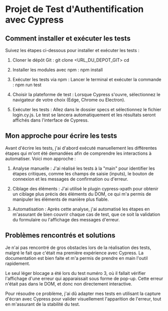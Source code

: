 # Projet de Test d'Authentification avec Cypress

## Comment installer et exécuter les tests

Suivez les étapes ci-dessous pour installer et exécuter les tests :

1. Cloner le dépôt Git :
  git clone <URL_DU_DEPOT_GIT>
  cd <login-test>

2. Installer les modules avec npm :
  npm install

3. Exécuter les tests via npm :
  Lancer le terminal et exécuter la commande :
    npm run test
    
4. Choisir la plateforme de test :
  Lorsque Cypress s'ouvre, sélectionnez le navigateur de votre choix (Edge, Chrome ou Electron).

5. Exécuter les tests :
  Allez dans le dossier specs et sélectionnez le fichier login.cy.js.
  Le test se lancera automatiquement et les résultats seront affichés dans l'interface de Cypress.

## Mon approche pour écrire les tests

Avant d'écrire les tests, j'ai d'abord exécuté manuellement les différentes étapes qui m'ont été demandées afin de comprendre les interactions à automatiser. Voici mon approche :

1. Analyse manuelle : J'ai réalisé les tests à la "main" pour identifier les étapes critiques, comme les champs de saisie (inputs), le bouton de connexion et les messages de confirmation ou d'erreur.

2. Ciblage des éléments : J'ai utilisé le plugin cypress-xpath pour obtenir un ciblage plus précis des éléments du DOM, ce qui m'a permis de manipuler les éléments de manière plus fiable.

3. Automatisation : Après cette analyse, j'ai automatisé les étapes en m'assurant de bien couvrir chaque cas de test, que ce soit la validation du formulaire ou l'affichage des messages d'erreur.

## Problèmes rencontrés et solutions

Je n'ai pas rencontré de gros obstacles lors de la réalisation des tests, malgré le fait que c'était ma première expérience avec Cypress. La documentation est bien faite et m'a permis de prendre en main l'outil rapidement.

Le seul léger blocage a été lors du test numéro 3, où il fallait vérifier l'affichage d'une erreur qui apparaissait sous forme de pop-up. Cette erreur n'était pas dans le DOM, et donc non directement interactive.

Pour résoudre ce problème, j'ai dû adapter mes tests en utilisant la capture d'écran avec Cypress pour valider visuellement l'apparition de l'erreur, tout en m'assurant de la stabilité du test.